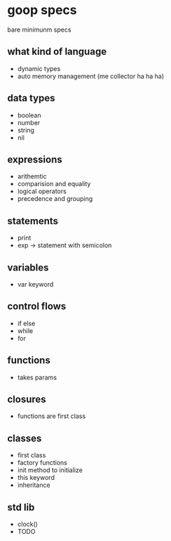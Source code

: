 # goop specs

bare minimunm specs

## what kind of language

- dynamic types 
- auto memory management (me collector ha ha ha)

## data types

- boolean
- number
- string
- nil

## expressions

- arithemtic
- comparision and equality
- logical operators
- precedence and grouping

## statements

- print
- exp -> statement with semicolon

## variables

- var keyword

## control flows

- if else
- while
- for

## functions

- takes params

## closures

- functions are first class

## classes

- first class
- factory functions
- init method to initialize
- this keyword
- inheritance

## std lib

- clock()
- TODO
